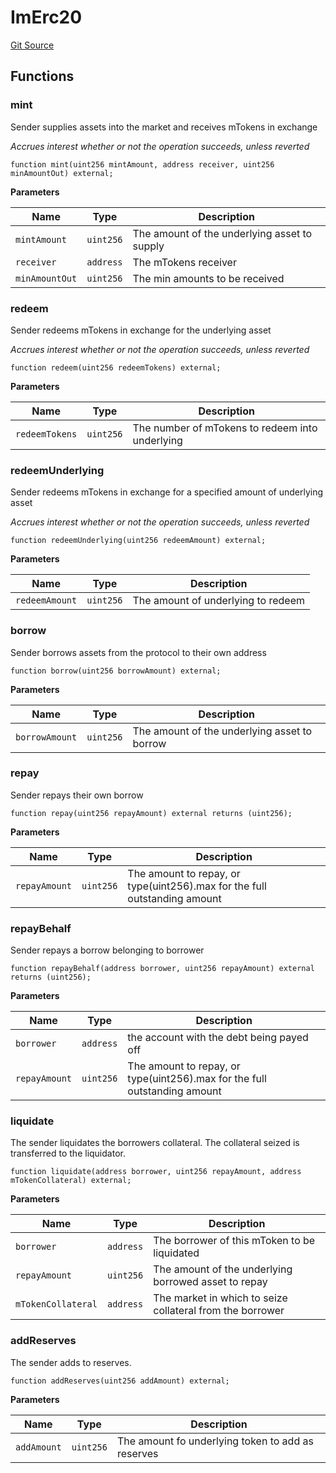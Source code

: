 # ImErc20
[Git Source](https://github.com/malda-protocol/malda-lending/blob/acd5ab2b6c54b66703c366d922b6691b77a8c9fd/src\interfaces\ImErc20.sol)


## Functions
### mint

Sender supplies assets into the market and receives mTokens in exchange

*Accrues interest whether or not the operation succeeds, unless reverted*


```solidity
function mint(uint256 mintAmount, address receiver, uint256 minAmountOut) external;
```
**Parameters**

|Name|Type|Description|
|----|----|-----------|
|`mintAmount`|`uint256`|The amount of the underlying asset to supply|
|`receiver`|`address`|The mTokens receiver|
|`minAmountOut`|`uint256`|The min amounts to be received|


### redeem

Sender redeems mTokens in exchange for the underlying asset

*Accrues interest whether or not the operation succeeds, unless reverted*


```solidity
function redeem(uint256 redeemTokens) external;
```
**Parameters**

|Name|Type|Description|
|----|----|-----------|
|`redeemTokens`|`uint256`|The number of mTokens to redeem into underlying|


### redeemUnderlying

Sender redeems mTokens in exchange for a specified amount of underlying asset

*Accrues interest whether or not the operation succeeds, unless reverted*


```solidity
function redeemUnderlying(uint256 redeemAmount) external;
```
**Parameters**

|Name|Type|Description|
|----|----|-----------|
|`redeemAmount`|`uint256`|The amount of underlying to redeem|


### borrow

Sender borrows assets from the protocol to their own address


```solidity
function borrow(uint256 borrowAmount) external;
```
**Parameters**

|Name|Type|Description|
|----|----|-----------|
|`borrowAmount`|`uint256`|The amount of the underlying asset to borrow|


### repay

Sender repays their own borrow


```solidity
function repay(uint256 repayAmount) external returns (uint256);
```
**Parameters**

|Name|Type|Description|
|----|----|-----------|
|`repayAmount`|`uint256`|The amount to repay, or type(uint256).max for the full outstanding amount|


### repayBehalf

Sender repays a borrow belonging to borrower


```solidity
function repayBehalf(address borrower, uint256 repayAmount) external returns (uint256);
```
**Parameters**

|Name|Type|Description|
|----|----|-----------|
|`borrower`|`address`|the account with the debt being payed off|
|`repayAmount`|`uint256`|The amount to repay, or type(uint256).max for the full outstanding amount|


### liquidate

The sender liquidates the borrowers collateral.
The collateral seized is transferred to the liquidator.


```solidity
function liquidate(address borrower, uint256 repayAmount, address mTokenCollateral) external;
```
**Parameters**

|Name|Type|Description|
|----|----|-----------|
|`borrower`|`address`|The borrower of this mToken to be liquidated|
|`repayAmount`|`uint256`|The amount of the underlying borrowed asset to repay|
|`mTokenCollateral`|`address`|The market in which to seize collateral from the borrower|


### addReserves

The sender adds to reserves.


```solidity
function addReserves(uint256 addAmount) external;
```
**Parameters**

|Name|Type|Description|
|----|----|-----------|
|`addAmount`|`uint256`|The amount fo underlying token to add as reserves|


